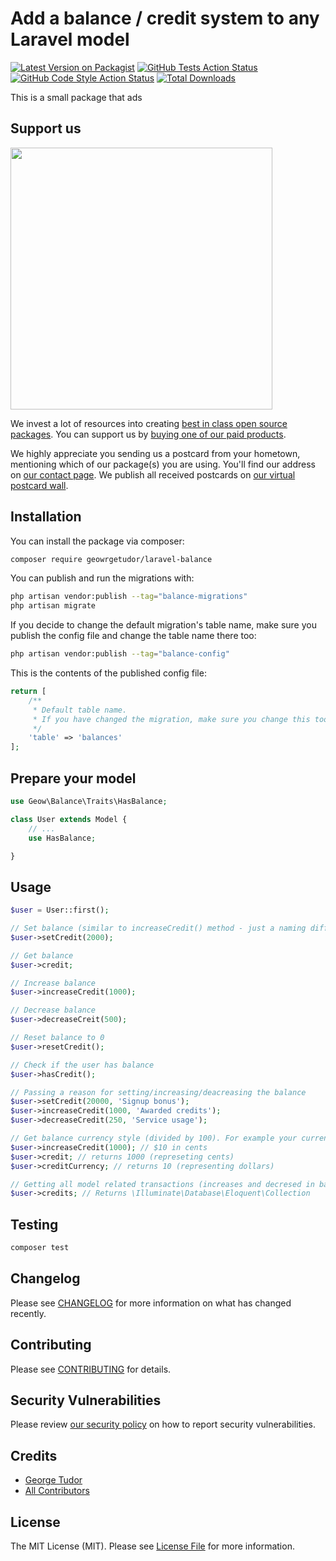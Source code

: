 # Add a balance / credit system to any Laravel model

[![Latest Version on Packagist](https://img.shields.io/packagist/v/geowrgetudor/laravel-balance.svg?style=flat-square)](https://packagist.org/packages/geowrgetudor/laravel-balance)
[![GitHub Tests Action Status](https://img.shields.io/github/actions/workflow/status/geowrgetudor/laravel-balance/run-tests.yml?branch=main&label=tests&style=flat-square)](https://github.com/geowrgetudor/laravel-balance/actions?query=workflow%3Arun-tests+branch%3Amain)
[![GitHub Code Style Action Status](https://img.shields.io/github/actions/workflow/status/geowrgetudor/laravel-balance/fix-php-code-style-issues.yml?branch=main&label=code%20style&style=flat-square)](https://github.com/geowrgetudor/laravel-balance/actions?query=workflow%3A"Fix+PHP+code+style+issues"+branch%3Amain)
[![Total Downloads](https://img.shields.io/packagist/dt/geowrgetudor/laravel-balance.svg?style=flat-square)](https://packagist.org/packages/geowrgetudor/laravel-balance)

This is a small package that ads

## Support us

[<img src="https://github-ads.s3.eu-central-1.amazonaws.com/laravel-balance.jpg?t=1" width="419px" />](https://spatie.be/github-ad-click/laravel-balance)

We invest a lot of resources into creating [best in class open source packages](https://spatie.be/open-source). You can support us by [buying one of our paid products](https://spatie.be/open-source/support-us).

We highly appreciate you sending us a postcard from your hometown, mentioning which of our package(s) you are using. You'll find our address on [our contact page](https://spatie.be/about-us). We publish all received postcards on [our virtual postcard wall](https://spatie.be/open-source/postcards).

## Installation

You can install the package via composer:

```bash
composer require geowrgetudor/laravel-balance
```

You can publish and run the migrations with:

```bash
php artisan vendor:publish --tag="balance-migrations"
php artisan migrate
```

If you decide to change the default migration's table name, make sure you publish the config file and change the table name there too:

```bash
php artisan vendor:publish --tag="balance-config"
```

This is the contents of the published config file:

```php
return [
    /**
     * Default table name.
     * If you have changed the migration, make sure you change this too.
     */
    'table' => 'balances'
];

```

## Prepare your model

```php
use Geow\Balance\Traits\HasBalance;

class User extends Model {
    // ...
    use HasBalance;

}
```

## Usage

```php
$user = User::first();

// Set balance (similar to increaseCredit() method - just a naming difference)
$user->setCredit(2000);

// Get balance
$user->credit;

// Increase balance
$user->increaseCredit(1000);

// Decrease balance
$user->decreaseCreit(500);

// Reset balance to 0
$user->resetCredit();

// Check if the user has balance
$user->hasCredit();

// Passing a reason for setting/increasing/deacreasing the balance
$user->setCredit(20000, 'Signup bonus');
$user->increaseCredit(1000, 'Awarded credits');
$user->decreaseCredit(250, 'Service usage');

// Get balance currency style (divided by 100). For example your currency is $ and you want to award your user $10
$user->increaseCredit(1000); // $10 in cents
$user->credit; // returns 1000 (represeting cents)
$user->creditCurrency; // returns 10 (representing dollars)

// Getting all model related transactions (increases and decresed in balance)
$user->credits; // Returns \Illuminate\Database\Eloquent\Collection
```

## Testing

```bash
composer test
```

## Changelog

Please see [CHANGELOG](CHANGELOG.md) for more information on what has changed recently.

## Contributing

Please see [CONTRIBUTING](CONTRIBUTING.md) for details.

## Security Vulnerabilities

Please review [our security policy](../../security/policy) on how to report security vulnerabilities.

## Credits

-   [George Tudor](https://github.com/geowrgetudor)
-   [All Contributors](../../contributors)

## License

The MIT License (MIT). Please see [License File](LICENSE.md) for more information.
